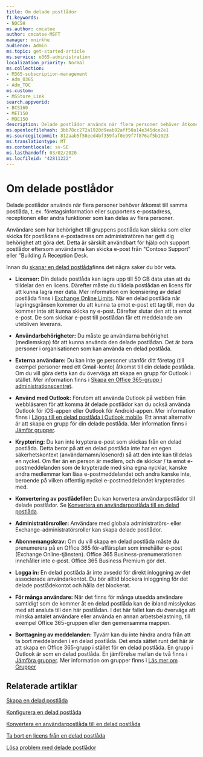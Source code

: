 ```yaml
---
title: Om delade postlådor
f1.keywords:
- NOCSH
ms.author: cmcatee
author: cmcatee-MSFT
manager: mnirkhe
audience: Admin
ms.topic: get-started-article
ms.service: o365-administration
localization_priority: Normal
ms.collection:
- M365-subscription-management
- Adm_O365
- Adm_TOC
ms.custom:
- MSStore_Link
search.appverid:
- BCS160
- MET150
- MOE150
description: Delade postlådor används när flera personer behöver åtkomst till samma postlåda. Läs om vad du behöver veta innan du skapar en delad postlåda.
ms.openlocfilehash: 3bb78cc272a1920d9eab92aff50a14e345dce2e1
ms.sourcegitcommit: 812aab5f58eed4bf359faf0e99f7f876af5b1023
ms.translationtype: MT
ms.contentlocale: sv-SE
ms.lasthandoff: 03/02/2020
ms.locfileid: "42811222"
---
```

# <a name="about-shared-mailboxes"></a>Om delade postlådor

Delade postlådor används när flera personer behöver åtkomst till samma postlåda, t. ex. företagsinformation eller supportens e-postadress, receptionen eller andra funktioner som kan delas av flera personer.

Användare som har behörighet till gruppens postlåda kan skicka som eller skicka för postlådans e-postadress om administratören har gett dig behörighet att göra det. Detta är särskilt användbart för hjälp och support postlådor eftersom användarna kan skicka e-post från "Contoso Support" eller "Building A Reception Desk.

Innan du [skapar en delad postlåda](create-a-shared-mailbox.md)finns det några saker du bör veta.

- **Licenser:** Din delade postlåda kan lagra upp till 50 GB data utan att du tilldelar den en licens. Därefter måste du tilldela postlådan en licens för att kunna lagra mer data. Mer information om licensiering av delad postlåda finns i [Exchange Online Limits](https://technet.microsoft.com/library/exchange-online-limits.aspx#StorageLimits). När en delad postlåda når lagringsgränsen kommer du att kunna ta emot e-post ett tag till, men du kommer inte att kunna skicka ny e-post. Därefter slutar den att ta emot e-post. De som skickar e-post till postlådan får ett meddelande om utebliven leverans.

- **Användarbehörigheter:** Du måste ge användarna behörighet (medlemskap) för att kunna använda den delade postlådan. Det är bara personer i organisationen som kan använda en delad postlåda.

- **Externa användare:** Du kan inte ge personer utanför ditt företag (till exempel personer med ett Gmail-konto) åtkomst till din delade postlåda. Om du vill göra detta kan du överväga att skapa en grupp för Outlook i stället. Mer information finns i [Skapa en Office 365-grupp i administrationscentret](../create-groups/create-groups.md).

-  **Använd med Outlook:** Förutom att använda Outlook på webben från webbläsaren för att komma åt delade postlådor kan du också använda Outlook för iOS-appen eller Outlook för Android-appen. Mer information finns i <a href="https://support.office.com/article/f866242c-81b2-472e-8776-6c49c5473c9f" target="_blank">Lägga till en delad postlåda i Outlook mobile</a>. Ett annat alternativ är att skapa en grupp för din delade postlåda. Mer information finns i [Jämför grupper](../create-groups/compare-groups.md).  

- **Kryptering:** Du kan inte kryptera e-post som skickas från en delad postlåda. Detta beror på att en delad postlåda inte har en egen säkerhetskontext (användarnamn/lösenord) så att den inte kan tilldelas en nyckel. Om fler än en person är medlem, och de skickar / ta emot e-postmeddelanden som de krypterade med sina egna nycklar, kanske andra medlemmar kan läsa e-postmeddelandet och andra kanske inte, beroende på vilken offentlig nyckel e-postmeddelandet krypterades med.

- **Konvertering av postlådefiler:** Du kan konvertera användarpostlådor till delade postlådor. Se [Konvertera en användarpostlåda till en delad postlåda](convert-user-mailbox-to-shared-mailbox.md).

- **Administratörsroller:** Användare med globala administratörs- eller Exchange-administratörsroller kan skapa delade postlådor.

- **Abonnemangskrav:** Om du vill skapa en delad postlåda måste du prenumerera på en Office 365 för-affärsplan som innehåller e-post (Exchange Online-tjänsten). Office 365 Business-prenumerationen innehåller inte e-post. Office 365 Business Premium gör det.

- **Logga in:** En delad postlåda är inte avsedd för direkt inloggning av det associerade användarkontot. Du bör alltid blockera inloggning för det delade postlådekontot och hålla det blockerat.

- **För många användare:** När det finns för många utsedda användare samtidigt som de kommer åt en delad postlåda kan de ibland misslyckas med att ansluta till den här postlådan. I det här fallet kan du överväga att minska antalet användare eller använda en annan arbetsbelastning, till exempel Office 365-gruppen eller den gemensamma mappen.

- **Borttagning av meddelanden:** Tyvärr kan du inte hindra andra från att ta bort meddelanden i en delad postlåda. Det enda sättet runt det här är att skapa en Office 365-grupp i stället för en delad postlåda. En grupp i Outlook är som en delad postlåda. En jämförelse mellan de två finns i [Jämföra grupper](../create-groups/compare-groups.md). Mer information om grupper finns i [Läs mer om Grupper](https://support.office.com/article/b565caa1-5c40-40ef-9915-60fdb2d97fa2.aspx)

## <a name="related-articles"></a>Relaterade artiklar

[Skapa en delad postlåda](create-a-shared-mailbox.md)

[Konfigurera en delad postlåda](configure-a-shared-mailbox.md)

[Konvertera en användarpostlåda till en delad postlåda](convert-user-mailbox-to-shared-mailbox.md)

[Ta bort en licens från en delad postlåda](remove-license-from-shared-mailbox.md)

[Lösa problem med delade postlådor](resolve-issues-with-shared-mailboxes.md)

